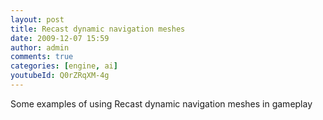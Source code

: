 ```yaml
---
layout: post
title: Recast dynamic navigation meshes
date: 2009-12-07 15:59
author: admin
comments: true
categories: [engine, ai]
youtubeId: Q0rZRqXM-4g
---
```

Some examples of using Recast dynamic navigation meshes in gameplay




